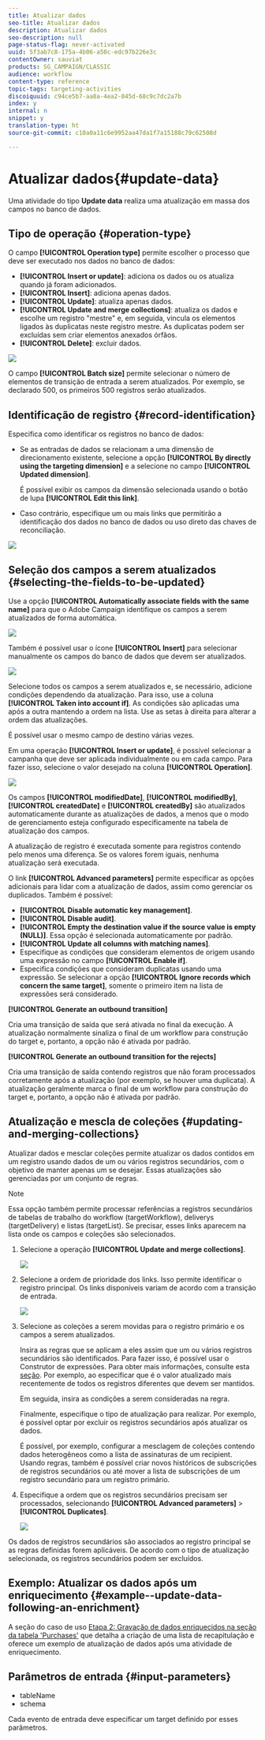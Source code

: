 ```yaml
---
title: Atualizar dados
seo-title: Atualizar dados
description: Atualizar dados
seo-description: null
page-status-flag: never-activated
uuid: 5f3ab7c8-175a-4b06-a50c-edc97b226e3c
contentOwner: sauviat
products: SG_CAMPAIGN/CLASSIC
audience: workflow
content-type: reference
topic-tags: targeting-activities
discoiquuid: c94ce5b7-aa8a-4ea2-845d-68c9c7dc2a7b
index: y
internal: n
snippet: y
translation-type: ht
source-git-commit: c10a0a11c6e9952aa47da1f7a15188c79c62508d

---
```



# Atualizar dados{#update-data}

Uma atividade do tipo **Update data** realiza uma atualização em massa dos campos no banco de dados.

## Tipo de operação {#operation-type}

O campo **[!UICONTROL Operation type]** permite escolher o processo que deve ser executado nos dados no banco de dados:

* **[!UICONTROL Insert or update]**: adiciona os dados ou os atualiza quando já foram adicionados.
* **[!UICONTROL Insert]**: adiciona apenas dados.
* **[!UICONTROL Update]**: atualiza apenas dados.
* **[!UICONTROL Update and merge collections]**: atualiza os dados e escolhe um registro &quot;mestre&quot; e, em seguida, vincula os elementos ligados às duplicatas neste registro mestre. As duplicatas podem ser excluídas sem criar elementos anexados órfãos.
* **[!UICONTROL Delete]**: excluir dados.

![](assets/s_advuser_update_data_1.png)

O campo **[!UICONTROL Batch size]** permite selecionar o número de elementos de transição de entrada a serem atualizados. Por exemplo, se declarado 500, os primeiros 500 registros serão atualizados.

## Identificação de registro {#record-identification}

Especifica como identificar os registros no banco de dados:

* Se as entradas de dados se relacionam a uma dimensão de direcionamento existente, selecione a opção **[!UICONTROL By directly using the targeting dimension]** e a selecione no campo **[!UICONTROL Updated dimension]**.

   É possível exibir os campos da dimensão selecionada usando o botão de lupa **[!UICONTROL Edit this link]**.

* Caso contrário, especifique um ou mais links que permitirão a identificação dos dados no banco de dados ou uso direto das chaves de reconciliação.

![](assets/s_advuser_update_data_2.png)

## Seleção dos campos a serem atualizados {#selecting-the-fields-to-be-updated}

Use a opção **[!UICONTROL Automatically associate fields with the same name]** para que o Adobe Campaign identifique os campos a serem atualizados de forma automática.

![](assets/s_advuser_update_data_3b.png)

Também é possível usar o ícone **[!UICONTROL Insert]** para selecionar manualmente os campos do banco de dados que devem ser atualizados.

![](assets/s_advuser_update_data_3.png)

Selecione todos os campos a serem atualizados e, se necessário, adicione condições dependendo da atualização. Para isso, use a coluna **[!UICONTROL Taken into account if]**. As condições são aplicadas uma após a outra mantendo a ordem na lista. Use as setas à direita para alterar a ordem das atualizações.

É possível usar o mesmo campo de destino várias vezes.

Em uma operação **[!UICONTROL Insert or update]**, é possível selecionar a campanha que deve ser aplicada individualmente ou em cada campo. Para fazer isso, selecione o valor desejado na coluna **[!UICONTROL Operation]**.

![](assets/s_advuser_update_data_5.png)

Os campos **[!UICONTROL modifiedDate]**, **[!UICONTROL modifiedBy]**, **[!UICONTROL createdDate]** e **[!UICONTROL createdBy]** são atualizados automaticamente durante as atualizações de dados, a menos que o modo de gerenciamento esteja configurado especificamente na tabela de atualização dos campos.

A atualização de registro é executada somente para registros contendo pelo menos uma diferença. Se os valores forem iguais, nenhuma atualização será executada.

O link **[!UICONTROL Advanced parameters]** permite especificar as opções adicionais para lidar com a atualização de dados, assim como gerenciar os duplicados. Também é possível:

* **[!UICONTROL Disable automatic key management]**.
* **[!UICONTROL Disable audit]**.
* **[!UICONTROL Empty the destination value if the source value is empty (NULL)]**. Essa opção é selecionada automaticamente por padrão.
* **[!UICONTROL Update all columns with matching names]**.
* Especifique as condições que consideram elementos de origem usando uma expressão no campo **[!UICONTROL Enable if]**.
* Especifica condições que consideram duplicatas usando uma expressão. Se selecionar a opção **[!UICONTROL Ignore records which concern the same target]**, somente o primeiro item na lista de expressões será considerado.

**[!UICONTROL Generate an outbound transition]**

Cria uma transição de saída que será ativada no final da execução. A atualização normalmente sinaliza o final de um workflow para construção do target e, portanto, a opção não é ativada por padrão.

**[!UICONTROL Generate an outbound transition for the rejects]**

Cria uma transição de saída contendo registros que não foram processados corretamente após a atualização (por exemplo, se houver uma duplicata). A atualização geralmente marca o final de um workflow para construção do target e, portanto, a opção não é ativada por padrão.

## Atualização e mescla de coleções {#updating-and-merging-collections}

Atualizar dados e mesclar coleções permite atualizar os dados contidos em um registro usando dados de um ou vários registros secundários, com o objetivo de manter apenas um se desejar. Essas atualizações são gerenciadas por um conjunto de regras.

>[!NOTE]
>
>Essa opção também permite processar referências a registros secundários de tabelas de trabalho do workflow (targetWorkflow), deliverys (targetDelivery) e listas (targetList). Se precisar, esses links aparecem na lista onde os campos e coleções são selecionados.

1. Selecione a operação **[!UICONTROL Update and merge collections]**.

   ![](assets/update_and_merge_collections1.png)

1. Selecione a ordem de prioridade dos links. Isso permite identificar o registro principal. Os links disponíveis variam de acordo com a transição de entrada.

   ![](assets/update_and_merge_collections2.png)

1. Selecione as coleções a serem movidas para o registro primário e os campos a serem atualizados.

   Insira as regras que se aplicam a eles assim que um ou vários registros secundários são identificados. Para fazer isso, é possível usar o Construtor de expressões. Para obter mais informações, consulte esta [seção](../../platform/using/defining-filter-conditions.md#building-expressions). Por exemplo, ao especificar que é o valor atualizado mais recentemente de todos os registros diferentes que devem ser mantidos.

   Em seguida, insira as condições a serem consideradas na regra.

   Finalmente, especifique o tipo de atualização para realizar. Por exemplo, é possível optar por excluir os registros secundários após atualizar os dados.

   É possível, por exemplo, configurar a mesclagem de coleções contendo dados heterogêneos como a lista de assinaturas de um recipient. Usando regras, também é possível criar novos históricos de subscrições de registros secundários ou até mover a lista de subscrições de um registro secundário para um registro primário.

1. Especifique a ordem que os registros secundários precisam ser processados, selecionando **[!UICONTROL Advanced parameters]** > **[!UICONTROL Duplicates]**.

   ![](assets/update_and_merge_collections3.png)

Os dados de registros secundários são associados ao registro principal se as regras definidas forem aplicáveis. De acordo com o tipo de atualização selecionada, os registros secundários podem ser excluídos.

## Exemplo: Atualizar os dados após um enriquecimento {#example--update-data-following-an-enrichment}

A seção do caso de uso [Etapa 2: Gravação de dados enriquecidos na seção da tabela &#39;Purchases&#39;](../../workflow/using/creating-a-summary-list.md#step-2--writing-enriched-data-to-the--purchases--table) que detalha a criação de uma lista de recapitulação e oferece um exemplo de atualização de dados após uma atividade de enriquecimento.

## Parâmetros de entrada {#input-parameters}

* tableName
* schema

Cada evento de entrada deve especificar um target definido por esses parâmetros.
